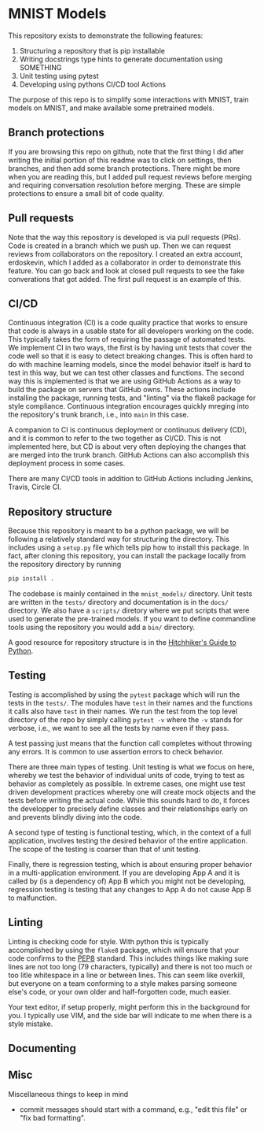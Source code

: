 # MNIST Models

This repository exists to demonstrate the following features:

1. Structuring  a repository that is pip installable
2. Writing docstrings type hints to generate documentation using SOMETHING
4. Unit testing using pytest
3. Developing using pythons CI/CD tool Actions

The purpose of this repo is to simplify some interactions with MNIST,
train models on MNIST, and make available some pretrained models.

## Branch protections

If you are browsing this repo on github, note that the first thing I did
after writing the initial portion of this readme was to click on settings, 
then branches, and then add some branch protections. There might be more when
you are reading this, but I added pull request reviews before merging and
requiring conversation resolution before merging. These are simple protections
to ensure a small bit of code quality.

## Pull requests

Note that the way this repository is developed is via pull requests (PRs). Code is
created in a branch which we push up. Then we can request reviews from collaborators
on the repository. I created an extra account, erdoskevin, which I added as a 
collaborator in order to demonstrate this feature. You can go back and look at
closed pull requests to see the fake converations that got added. The first pull
request is an example of this.

## CI/CD

Continuous integration (CI) is a code quality practice that works to ensure that
code is always in a usable state for all developers working on the code.
This typically takes the form of requiring the passage of automated tests. We
implement CI in two ways, the first is by having unit tests that cover the code
well so that it is easy to detect breaking changes. This is often hard to do with
machine learning models, since the model behavior itself is hard to test in this
way, but we can test other classes and functions. The second way this is
implemented is that we are using GitHub Actions as a way to build the package
on servers that GitHub owns. These actions include installing the package, 
running tests, and "linting" via the flake8 package for style compliance.
Continuous integration encourages quickly mreging into the repository's
trunk branch, i.e., into `main` in this case.

A companion to CI is continuous deployment or continuous delivery  (CD),
and it is common to refer to the two together as CI/CD. This is not implemented
here, but CD is about very often deploying the changes that are merged into the
trunk branch. GitHub Actions can also accomplish this deployment process in
some cases.

There are many CI/CD tools in addition to GitHub Actions including Jenkins,
Travis, Circle CI.


## Repository structure

Because this repository is meant to be a python package, we will be
following a relatively standard way for structuring the directory.
This includes using a `setup.py` file which tells pip how to install
this package. In fact, after cloning this repository, you can install
the package locally from the repository directory by running

```bash
pip install .
```

The codebase is mainly contained in the `mnist_models/` directory.
Unit tests are written in the `tests/` directory and documentation
is in the `docs/` directory. We also have a `scripts/` diretory 
where we put scripts that were used to generate the pre-trained
models. If you want to define commandline tools using the repository
you would add a `bin/` directory.

A good resource for repository structure is in the 
[Hitchhiker's Guide to Python](https://docs.python-guide.org/writing/structure/).



## Testing


Testing is accomplished by using the `pytest` package which will
run the tests in the `tests/`. The modules have `test` in their names
and the functions it calls also have `test` in their names. We run the
test from the top level directory of the repo by simply calling `pytest -v`
where the `-v` stands for verbose, i.e., we want to see all the tests by
name even if they pass.

A test passing just means that the function call completes without throwing
any errors. It is common to use assertion errors to check behavior.

There are three main types of testing. Unit testing is what we focus on here,
whereby we test the behavior of individual units of code, trying to test as
behavior as completely as possible. In extreme cases, one might use 
test driven development practices whereby one will create mock objects and
the tests before writing the actual code. While this sounds hard to do, 
it forces the developper to precisely define classes and their relationships
early on and prevents blindly diving into the code.

A second type of testing is functional testing, which, in the context of
a full application, involves testing the desired behavior of the entire
application. The scope of the testing is coarser than that of unit testing.

Finally, there is regression testing, which is about ensuring proper
behavior in a multi-application environment. If you are developing App A
and it is called by (is a dependency of) App B which you might not be
developing, regression testing is testing that any changes to App A 
do not cause App B to malfunction.


## Linting


Linting is checking code for style. With python this is typically accomplished
by using the `flake8` package, which will ensure that your code confirms to
the [PEP8](python.org/dev/peps/pep-0008) standard. This includes things like
making sure lines are not too long (79 characters, typically) and 
there is not too much or too litle whitespace in a line or between lines.
This can seem like overkill, but everyone on a team conforming to a style 
makes parsing someone else's code, or your own older and half-forgotten code,
much easier.

Your text editor, if setup properly, might perform this in the background
for you. I typically use VIM, and the side bar will indicate to me when
there is a style mistake.


## Documenting


## Misc

Miscellaneous things to keep in mind

- commit messages should start with a command, e.g., "edit this file" or "fix bad formatting".
